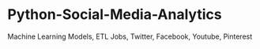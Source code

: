 # Python-Social-Media-Analytics
Machine Learning Models, ETL Jobs, Twitter, Facebook, Youtube, Pinterest
